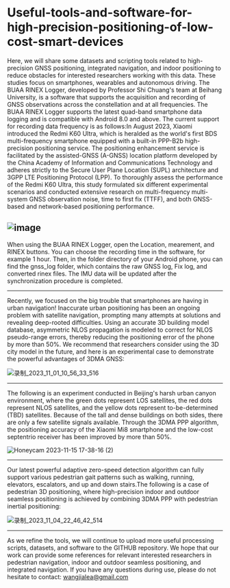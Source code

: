 # Useful-tools-and-software-for-high-precision-positioning-of-low-cost-smart-devices

Here, we will share some datasets and scripting tools related to high-precision GNSS positioning, integrated navigation, and indoor positioning to reduce obstacles for interested researchers working with this data. These studies focus on smartphones, wearables and autonomous driving. The BUAA RINEX Logger, developed by Professor Shi Chuang's team at Beihang University, is a software that supports the acquisition and recording of GNSS observations across the constellation and at all frequencies. The BUAA RINEX Logger supports the latest quad-band smartphone data logging and is compatible with Android 8.0 and above. The current support for recording data frequency is as follows:In August 2023, Xiaomi introduced the Redmi K60 Ultra, which is heralded as the world's first BDS multi-frequency smartphone equipped with a built-in PPP-B2b high-precision positioning service. The positioning enhancement service is facilitated by the assisted-GNSS (A-GNSS) location platform developed by the China Academy of Information and Communications Technology and adheres strictly to the Secure User Plane Location (SUPL) architecture and 3GPP LTE Positioning Protocol (LPP). To thoroughly assess the performance of the Redmi K60 Ultra, this study formulated six different experimental scenarios and conducted extensive research on multi-frequency multi-system GNSS observation noise, time to first fix (TTFF), and both GNSS-based and network-based positioning performance.

![image](https://github.com/Jia-le-wang/Useful-tools-and-software-for-high-precision-positioning-of-low-cost-smart-devices/assets/49149409/84746908-2f25-492b-8acf-0617dd897ccd)
-----------------------------------------------------------------------------------------------------------------------------------------------------------------------------------
When using the BUAA RINEX Logger, open the Location, mearement, and RINEX buttons. You can choose the recording time in the software, for example 1 hour. Then, in the folder directory of your Android phone, you can find the gnss_log folder, which contains the raw GNSS log, Fix log, and converted rinex files. The IMU data will be updated after the synchronization procedure is completed.

-----------------------------------------------------------------------------------------------------------------------------------------------------------------------------------
Recently, we focused on the big trouble that smartphones are having in urban navigation! Inaccurate urban positioning has been an ongoing problem with satellite navigation, prompting many attempts at solutions and revealing deep-rooted difficulties. Using an accurate 3D building model database, asymmetric NLOS propagation is modeled to correct for NLOS pseudo-range errors, thereby reducing the positioning error of the phone by more than 50%. We recommend that researchers consider using the 3D city model in the future, and here is an experimental case to demonstrate the powerful advantages of 3DMA GNSS:

![录制_2023_11_01_10_56_33_516](https://github.com/Jia-le-wang/Useful-tools-and-software-for-high-precision-positioning-of-low-cost-smart-devices/assets/49149409/14b6b590-676f-40d5-a11a-d99319bad58e)

-----------------------------------------------------------------------------------------------------------------------------------------------------------------------------------
The following is an experiment conducted in Beijing's harsh urban canyon environment, where the green dots represent LOS satellites, the red dots represent NLOS satellites, and the yellow dots represent to-be-determined (TBD) satellites. Because of the tall and dense buildings on both sides, there are only a few satellite signals available. Through the 3DMA PPP algorithm, the positioning accuracy of the Xiaomi Mi8 smartphone and the low-cost septentrio receiver has been improved by more than 50%.

![Honeycam 2023-11-15 17-38-16 (2)](https://github.com/Jia-le-wang/BUAA-RINEX-Logger/assets/49149409/1ed2e9d9-d4b6-44ce-8c61-a7218f38ef42)

-----------------------------------------------------------------------------------------------------------------------------------------------------------------------------------
Our latest powerful adaptive zero-speed detection algorithm can fully support various pedestrian gait patterns such as walking, running, elevators, escalators, and up and down stairs.The following is a case of pedestrian 3D positioning, where high-precision indoor and outdoor seamless positioning is achieved by combining 3DMA PPP with pedestrian inertial positioning:

![录制_2023_11_04_22_46_42_514](https://github.com/Jia-le-wang/BUAA-RINEX-Logger/assets/49149409/8489d172-cda1-4df3-aa02-a19cd8d5b243)

-----------------------------------------------------------------------------------------------------------------------------------------------------------------------------------
As we refine the tools, we will continue to upload more useful processing scripts, datasets, and software to the GITHUB repository. We hope that our work can provide some references for relevant interested researchers in pedestrian navigation, indoor and outdoor seamless positioning, and integrated navigation.
If you have any questions during use, please do not hesitate to contact: wangjialea@gmail.com
